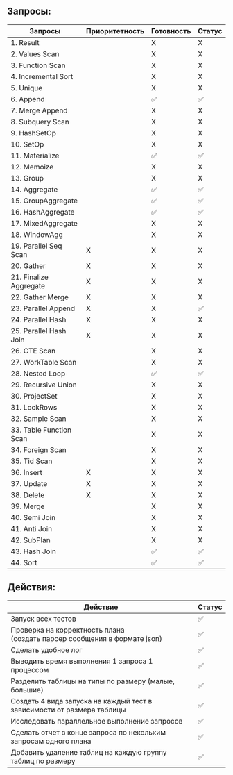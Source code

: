 ## Запросы:

| Запросы             | Приоритетность | Готовность | Статус |
|---------------------|----------------|------------|--------|
| 1. Result           |                | X          | X      |
| 2. Values Scan      |                | X          | X      |
| 3. Function Scan    |                | X          | X      |
| 4. Incremental Sort |                | X          | X      |
| 5. Unique           |                | X          | X      |
| 6. Append           |                | ✅          | ✅      |
| 7. Merge Append     |                | X          | X      |
| 8. Subquery Scan    |                | X          | X      |
| 9. HashSetOp        |                | X          | X      |
| 10. SetOp           |                | X          | X      |
| 11. Materialize     |                | ✅          | ✅      |
| 12. Memoize         |                | X          | X      |
| 13. Group           |                | X          | X      |
| 14. Aggregate       |                | ✅          | ✅      |
| 15. GroupAggregate  |                | ✅          | ✅      |
| 16. HashAggregate   |                | ✅          | ✅      |
| 17. MixedAggregate  |                | X          | X      |
| 18. WindowAgg       |                | X          | X      |
| 19. Parallel Seq Scan | X              | X          | X      |
| 20. Gather          | X              | X          | X      |
| 21. Finalize Aggregate | X              | X          | X      |
| 22. Gather Merge    | X              | X          | X      |
| 23. Parallel Append | X              | X          | ✅      |
| 24. Parallel Hash   | X              | X          | X      |
| 25. Parallel Hash Join | X              | X          | X      |
| 26. CTE Scan        |                | X          | X      |
| 27. WorkTable Scan  |                | X          | X      |
| 28. Nested Loop     |                | ✅          | ✅      |
| 29. Recursive Union |                | X          | X      |
| 30. ProjectSet      |                | X          | X      |
| 31. LockRows        |                | X          | X      |
| 32. Sample Scan     |                | X          | X      |
| 33. Table Function Scan |                | X          | X      |
| 34. Foreign Scan    |                | X          | X      |
| 35. Tid Scan        |                | X          | X      |
| 36. Insert          | X              | X          | X      |
| 37. Update          | X              | X          | X      |
| 38. Delete          | X              | X          | X      |
| 39. Merge           |                | X          | X      |
| 40. Semi Join       |                | X          | X      |
| 41. Anti Join       |                | X          | X      |
| 42. SubPlan         |                | X          | X      |
| 43. Hash Join       |                | ✅          | ✅      |
| 44. Sort            |                | ✅          | ✅      |

## Действия:

| Действие                                                                      | Статус |
|-------------------------------------------------------------------------------|---|
| Запуск всех тестов                                                            | ✅ |
| Проверка на корректность плана <br/>(создать парсер сообщения в формате json) | ✅  |
| Сделать удобное лог                                                           | ✅ |
| Выводить время выполнения 1 запроса 1 процессом                               | ✅ |
| Разделить таблицы на типы по размеру (малые, большие)                         | ✅ |
| Создать 4 вида запуска на каждый тест в зависимости от размера таблицы        | ✅ |
| Исследовать параллельное выполнение запросов                                  | ✅ |
| Сделать отчет в конце запроса по некольким запросам одного плана              |  ✅ |
| Добавить удаление таблиц на каждую группу таблиц по размеру                   | ✅ |
